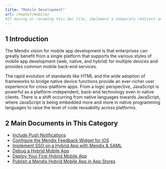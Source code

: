 ```yaml
---
title: "Mobile Development"
url: /howto7/mobile/
#If moving or renaming this doc file, implement a temporary redirect and let the respective team know they should update the URL in the product. See Mapping to Products for more details.
---
```


## 1 Introduction

The Mendix vision for mobile app development is that enterprises can greatly benefit from a single platform that supports the various styles of mobile app development (web, native, and hybrid) for multiple devices and provides common mobile back-end services.

The rapid evolution of standards like HTML and the wide adoption of frameworks to bridge native device functions provide an ever-richer user experience for cross-platform apps. From a logic perspective, JavaScript is powerful as a platform-independent, back-end technology even in native clients. There is a shift occurring from native languages towards JavaScript, where JavaScript is being embedded more and more in native programming languages to raise the level of code reusability across platforms.

## 2 Main Documents in This Category

* [Include Push Notifications](/howto7/mobile/push-notifications/)
* [Configure the Mendix Feedback Widget for iOS](/howto7/mobile/feedback-widget-ios/)
* [Implement SSO on a Hybrid App with Mendix & SAML](/howto7/mobile/implement-sso-on-a-hybrid-app-with-mendix-and-saml/)
* [Debug a Hybrid Mobile App](/howto7/mobile/debug-a-mobile-app/)
* [Deploy Your First Hybrid Mobile App](/howto7/mobile/deploy-your-first-hybrid-mobile-app/)
* [Publish a Mendix Hybrid Mobile App in App Stores](/howto7/mobile/publishing-a-mendix-hybrid-mobile-app-in-mobile-app-stores/)